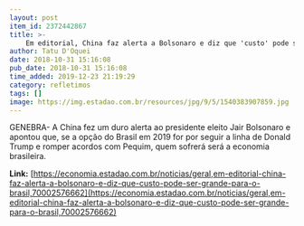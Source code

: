 ```yaml
---
layout: post
item_id: 2372442867
title: >-
    Em editorial, China faz alerta a Bolsonaro e diz que 'custo' pode ser grande para o Brasil
author: Tatu D'Oquei
date: 2018-10-31 15:16:08
pub_date: 2018-10-31 15:16:08
time_added: 2019-12-23 21:19:29
category: refletimos
tags: []
image: https://img.estadao.com.br/resources/jpg/9/5/1540383907859.jpg
---
```


GENEBRA- A China fez um duro alerta ao presidente eleito Jair Bolsonaro e apontou que, se a opção do Brasil em 2019 for por seguir a linha de Donald Trump e romper acordos com Pequim, quem sofrerá será a economia brasileira.

**Link:** [https://economia.estadao.com.br/noticias/geral,em-editorial-china-faz-alerta-a-bolsonaro-e-diz-que-custo-pode-ser-grande-para-o-brasil,70002576662](https://economia.estadao.com.br/noticias/geral,em-editorial-china-faz-alerta-a-bolsonaro-e-diz-que-custo-pode-ser-grande-para-o-brasil,70002576662)


